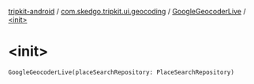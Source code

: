 [tripkit-android](../../index.md) / [com.skedgo.tripkit.ui.geocoding](../index.md) / [GoogleGeocoderLive](index.md) / [&lt;init&gt;](./-init-.md)

# &lt;init&gt;

`GoogleGeocoderLive(placeSearchRepository: PlaceSearchRepository)`